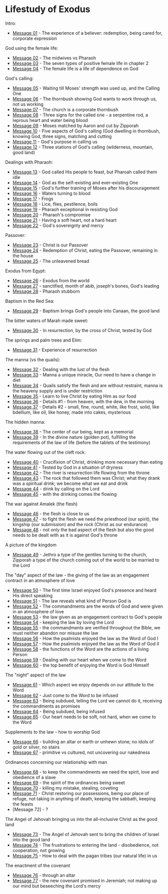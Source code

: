 # Lifestudy of Exodus
Intro:
- [Message 01](msg01.md) - The experience of a believer: redemption, being cared for, corporate expression

God using the female life:
- [Message 02](msg02.md) - The midwives vs Pharaoh
- [Message 03](msg03.md) - The seven types of positive female life in chapter 2
- [Message 04](msg04.md) - The female life is a life of dependence on God

God's calling:
- [Message 05](msg05.md) - Waiting till Moses' strength was used up, and the Calling One
- [Message 06](msg06.md) - The thornbush showing God wants to work through us, not us working
- [Message 07](msg07.md) - The church is a corporate thornbush
- [Message 08](msg08.md) - Three signs for the called one - a serpentine rod, a leprous heart and water being blood
- [Message 09](msg09.md) - Moses matched by Aaron and cut by Zipporah
- [Message 10](msg10.md) - Five aspects of God's calling (God dwelling in thornbush, knowing God, three signs, matching and cutting
- [Message 11](msg11.md) - God's purpose in calling us
- [Message 12](msg12.md) - Three stations of God's calling (wilderness, mountain, good land)

Dealings with Pharaoh:
- [Message 13](msg13.md) - God called His people to feast, but Pharoah called them idle
- [Message 14](msg14.md) - God as the self-existing and ever-existing One
- [Message 15](msg15.md) - God's further training of Moses after his discouragement
- [Message 16](msg16.md) - Waters turning to blood
- [Message 17](msg17.md) - Frogs
- [Message 18](msg18.md) - Lice, flies, pestilence, boils
- [Message 19](msg19.md) - Pharaoh exceptional in resisting God
- [Message 20](msg20.md) - Pharaoh's compromise
- [Message 21](msg21.md) - Having a soft heart, not a hard heart
- [Message 22](msg22.md) - God's sovereignty and mercy

Passover:
- [Message 23](msg23.md) - Christ is our Passover
- [Message 24](msg24.md) - Redemption of Christ, eating the Passover, remaining in the house
- [Message 25](msg25.md) - The unleavened bread

Exodus from Egypt:
- [Message 26](msg26.md) - Exodus from the world
- [Message 27](msg27.md) - sanctified, month of abib, joseph's bones, God's leading
- [Message 28](msg28.md) - Pharaoh stubborn

Baptism in the Red Sea:
- [Message 29](msg29.md) - Baptism brings God's people into Canaan, the good land

The bitter waters of Marah made sweet:
- [Message 30](msg30.md) - In resurrection, by the cross of Christ, tested by God

The springs and palm trees and Elim:
- [Message 31](msg31.md) - Experience of resurrection

The manna (vs the quails):
- [Message 32](msg32.md) - Dealing with the lust of the flesh
- [Message 33](msg33.md) - Manna a unique miracle, Our need to have a change in diet
- [Message 34](msg34.md) - Quails satisfy the flesh and are without restraint, manna is the heaveny supply and is under restriction
- [Message 35](msg35.md) - Learn to live Christ by eating Him as our food
- [Message 36](msg36.md) - Details #1 - from heaven, with the dew, in the morning
- [Message 37](msg37.md) - Details #2 - small, fine, round, white, like frost, solid, like bdellium, like oil, like honey, made into cakes, mysterious

The hidden manna:
- [Message 38](msg38.md) - The center of our being, kept as a memorial
- [Message 39](msg39.md) - In the divine nature (golden pot), fulfilling the requirements of the law of life (before the tablets of the testimony)

The water flowing out of the cleft rock:
- [Message 40](msg40.md) - Crucifixion of Christ, drinking more necessary than eating
- [Message 41](msg41*.md) - Tested by God in a situation of dryness
- [Message 42](msg42.md) - The river is resurrection life flowing from the throne
- [Message 43](msg43.md) - The rock that followed them was Christ; what they drank was a spiritual drink; we become what we eat and drink
- [Message 44](msg44.md) - drink by calling on the Lord
- [Message 45](msg45.md) - with the drinking comes the flowing

The war against Amalek (the flesh)
- [Message 46](msg46.md) - the flesh is close to us
- [Message 47](msg47.md) - to fight the flesh we need the priesthood (our spirit), the kingship (our submission) and the rock (Christ as our endurance)
- [Message 48](msg48.md) - not only the bad aspect of the flesh but also the good needs to be dealt with as it is against God's throne

A picture of the kingdom
- [Message 49](msg49.md) - Jethro a type of the gentiles turning to the church, Zipporah a type of the church coming out of the world to be married to the Lord

The "day" aspect of the law - the giving of the law as an engagement contract in an atmosphere of love
- [Message 50](msg50.md) - The first time Israel enjoyed God's presence and heard His direct speaking
- [Message 51](msg51.md) - The law reveals what kind of Person God is
- [Message 52](msg52.md) - The commandments are the words of God and were given in an atmosphere of love
- [Message 53](msg53.md) - the law given as an engagement contract to God's people
- [Message 54](msg54.md) - keeping the law by loving the Lord
- [Message 55](msg55.md) - the commandments are verified throughout the Bible, we must neither abandon nor misuse the law
- [Message 56](msg56.md) - How the psalmists enjoyed the law as the Word of God I
- [Message 57](msg57.md) - How the psalmists enjoyed the law as the Word of God II
- [Message 58](msg58.md) - the functions of the Word are the actions of a living Person
- [Message 59](msg59.md) - Dealing with our heart when we come to the Word
- [Message 60](msg60.md) - the top benefit of enjoying the Word is God Himself

The "night" aspect of the law
- [Message 61](msg61.md) - Which aspect we enjoy depends on our attitude to the Word
- [Message 62](msg62.md) - Just come to the Word to be infused
- [Message 63](msg63.md) - Being subdued, telling the Lord we cannot do it, receiving the commandments as promises
- [Message 64](msg64.md) - Being subdued, being infused
- [Message 65](msg65.md) - Our heart needs to be soft, not hard, when we come to the Word

Supplements to the law - how to worship God
- [Message 66](msg66.md) - building an altar or earth or unhewn stone; no idols of gold or silver, no stairs
- [Message 67](msg67.md) - primitive vs cultured, not uncovering our nakedness

Ordinances concerning our relationship with man
- [Message 68](msg68.md) - to keep the commandments we need the spirit, love and obedience of a slave
- [Message 69](msg69.md) - the spirit of the ordinances being sweet
- [Message 70](msg70.md) - killing my mistake, stealing, coveting
- [Message 71](msg71.md) - Christ restoring our possessions, being our place of refuge, not taking in anything of death, keeping the sabbath, keeping the feasts
- [Message 72] - ?

The Angel of Jehovah bringing us into the all-inclusive Christ as the good land
- [Message 73](msg73.md) - The Angel of Jehovah sent to bring the children of Israel into the good land
- [Message 74](msg74.md) - The frustrations to entering the land - disobedience, not cooperation, not growing
- [Message 75](msg75.md) - How to deal with the pagan tribes (our natural life) in us

The enactment of the covenant
- [Message 76](msg76.md) - through an altar
- [Message 77](msg77.md) - the new covenant promised in Jeremiah; not making up our mind but beseeching the Lord's mercy
